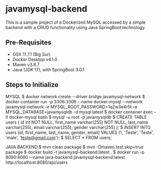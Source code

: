 # javamysql-backend

This is a sample project of a Dockerized MySQL accessed by a simple backend with a CRUD functionality using Java SpringBoot technology.

## Pre-Requisites

- OSX 11.7.1 (Big Sur)
- Docker Desktop v4.1.0
- Maven v3.8.7
- Java (JDK 17), with SpringBoot 3.0.1

## Steps to Initialize

MYSQL
	$ docker network create --driver bridge javamysql-network
	$ docker container run -p 3306:3306 --name docker-mysql --network javamysql-network -e MYSQL_ROOT_PASSWORD=1q2w3e4r5t -e MYSQL_DATABASE=javamysqldb -d mysql:latest
	$ docker container exec -it docker-mysql bash
	$ mysql -u root -p javamysqldb
	$ CREATE TABLE users ( id int NOT NULL, first_name varchar(255) NOT NULL, last_name varchar(255), email varchar(255), gender varchar(255) );
	$ INSERT INTO users (id, first_name, last_name, gender, email) VALUES (1, 'Teste', 'Teste', 'male', 'teste@gmail.com');
	$ SELECT * FROM users;

JAVA BACKEND
	$ mvn clean package
	$ mvn -Dmaven.test.skip=true package
	$ docker build -t javamysql-backend:latest .
	$ docker run -p 8080:8080 --name java-backend javamysql-backend:latest
	http://localhost:8080/api/users
